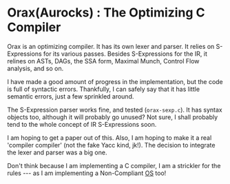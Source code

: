 # Orax(Aurocks) : The Optimizing C Compiler

Orax is an optimizing compiler. It has its own lexer and parser. It relies on S-Expressions for its various passes. Besides S-Expressions for the IR, it relines on ASTs, DAGs, the SSA form, Maximal Munch, Control Flow analysis, and so on.

I have made a good amount of progress in the implementation, but the code is full of syntactic errors. Thankfully, I can safely say that it has little semantic errors, just a few sprinkled around.

The S-Expression parser works fine, and tested (`orax-sexp.c`). It has syntax objects too, although it will probably go unused? Not sure, I shall probably tend to the whole concept of IR S-Expressions soon.

I am hoping to get a paper out of this. Also, I am hoping to make it a real 'compiler compiler' (not the fake Yacc kind, jk!). The decision to integrate the lexer and parser was a big one.

Don't think because I am implementing a C compiler, I am a strickler for the rules --- as I am implementing a Non-Compliant [OS](https://github.com/Chubek/Oryx) too!
